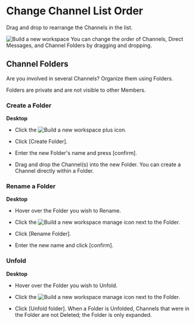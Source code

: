 # Change Channel List Order

 Drag and drop to rearrange the Channels in the list.

 ![Build a new workspace](https://files.swit.io/help_image/GS_04_Folder.png) You can change the order of Channels, Direct Messages, and Channel Folders by dragging and dropping.

 Channel Folders
---------------

 Are you involved in several Channels? Organize them using Folders.

 Folders are private and are not visible to other Members.

   
 ### Create a Folder



**Desktop** 

* Click the ![Build a new workspace](https://files.swit.io/help_image/GS_04_Create_icon.png) plus icon.


* Click [Create Folder].


* Enter the new Folder's name and press [confirm].


* Drag and drop the Channel(s) into the new Folder.
  You can create a Channel directly within a Folder.

   
 ### Rename a Folder



**Desktop** 

* Hover over the Folder you wish to Rename.


* Click the ![Build a new workspace](https://files.swit.io/help_image/GS_06_Manage_icon.png) manage icon next to the Folder.


* Click [Rename Folder].


* Enter the new name and click [confirm].
    
 ### Unfold



**Desktop** 

* Hover over the Folder you wish to Unfold.


* Click the ![Build a new workspace](https://files.swit.io/help_image/GS_06_Manage_icon.png) manage icon next to the Folder.


* Click [Unfold folder].
  When a Folder is Unfolded, Channels that were in the Folder are not Deleted; the Folder is only expanded.

 